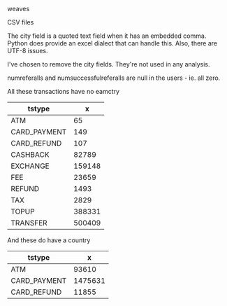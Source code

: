 weaves

CSV files

The city field is a quoted text field when it has an embedded comma.
Python does provide an excel dialect that can handle this.
Also, there are UTF-8 issues.

I've chosen to remove the city fields. They're not used in any analysis.

numreferalls and numsuccessfulreferalls are null in the users - ie. all zero.

All these transactions have no eamctry

tstype      | x     
------------| ------
ATM         | 65    
CARD_PAYMENT| 149   
CARD_REFUND | 107   
CASHBACK    | 82789 
EXCHANGE    | 159148
FEE         | 23659 
REFUND      | 1493  
TAX         | 2829  
TOPUP       | 388331
TRANSFER    | 500409

And these do have a country

tstype      | x      
------------| -------
ATM         | 93610  
CARD_PAYMENT| 1475631
CARD_REFUND | 11855  



